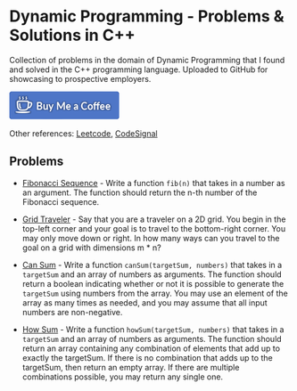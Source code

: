# Dynamic Programming - Problems & Solutions in C++

Collection of problems in the domain of Dynamic Programming that I found and solved in the C++ programming language. Uploaded to GitHub for showcasing to prospective employers.

[![Buy Me Coffee](images/buy-me-coffee.png)](https://www.paypal.me/DjordjeJocic)

Other references: [Leetcode](https://leetcode.com/jocic_91), [CodeSignal](https://app.codesignal.com/profile/jocic)

## Problems

*   [Fibonacci Sequence](problems/fib/main.cpp) - Write a function `fib(n)` that takes in a number as an argument. The function should return the n-th number of the Fibonacci sequence.

*   [Grid Traveler](problems/grid-traveler/main.cpp) - Say that you are a traveler on a 2D grid. You begin in the top-left corner and your goal is to travel to the bottom-right corner. You may only move down or right. In how many ways can you travel to the goal on a grid with dimensions m * n?

*   [Can Sum](problems/can-sum/main.cpp) - Write a function `canSum(targetSum, numbers)` that takes in a `targetSum` and an array of numbers as arguments. The function should return a boolean indicating whether or not it is possible to generate the `targetSum` using numbers from the array. You may use an element of the array as many times as needed, and you may assume that all input numbers are non-negative.

*   [How Sum](problems/how-sum/main.cpp) - Write a function `howSum(targetSum, numbers)` that takes in a `targetSum` and an array of numbers as arguments. The function should return an array containing any combination of elements that add up to exactly the targetSum. If there is no combination that adds up to the targetSum, then return an empty array. If there are multiple combinations possible, you may return any single one.
